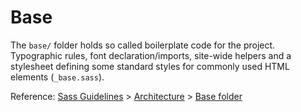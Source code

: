 # Base

The `base/` folder holds so called boilerplate code for the project. Typographic rules, font declaration/imports, site-wide helpers and a stylesheet defining some standard styles for commonly used HTML elements (`_base.sass`).

Reference: [Sass Guidelines](http://sass-guidelin.es/) > [Architecture](http://sass-guidelin.es/#architecture) > [Base folder](http://sass-guidelin.es/#base-folder)

